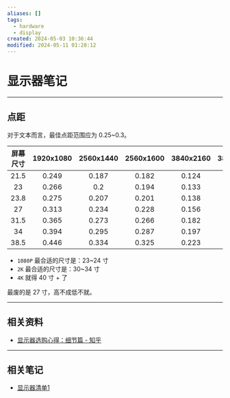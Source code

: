 ```yaml
---
aliases: []
tags:
  - hardware
  - display
created: 2024-05-03 10:36:44
modified: 2024-05-11 01:28:12
---
```


# 显示器笔记

---

## 点距

对于文本而言，最佳点距范围应为 0.25~0.3。

| 屏幕尺寸 | 1920x1080 | 2560x1440 | 2560x1600 | 3840x2160 | 3840x2560 |     
|:--------:|:---------:|:---------:|:---------:|:---------:|:---------:|
|   21.5   |   0.249   |   0.187   |   0.182   |   0.124   |   0.119   |     
|    23    |   0.266   |    0.2    |   0.194   |   0.133   |   0.127   |     
|   23.8   |   0.275   |   0.207   |   0.201   |   0.138   |   0.132   |     
|    27    |   0.313   |   0.234   |   0.228   |   0.156   |   0.149   |     
|   31.5   |   0.365   |   0.273   |   0.266   |   0.182   |   0.174   |     
|    34    |   0.394   |   0.295   |   0.287   |   0.197   |   0.188   |     
|   38.5   |   0.446   |   0.334   |   0.325   |   0.223   |   0.213   |     

* `1080P` 最合适的尺寸是：23~24 寸
* `2K` 最合适的尺寸是：30~34 寸
* `4K` 就得 40 寸 + 了

最废的是 27 寸，高不成低不就。

---

## 相关资料

* [显示器选购心得：细节篇 - 知乎](https://zhuanlan.zhihu.com/p/74242577)

---

## 相关笔记

* [显示器清单1](Display_list_1.md)